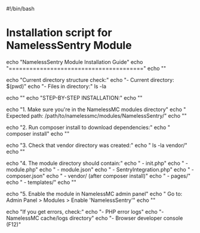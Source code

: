 #!/bin/bash
# Installation script for NamelessSentry Module

echo "NamelessSentry Module Installation Guide"
echo "======================================="
echo ""

echo "Current directory structure check:"
echo "- Current directory: $(pwd)"
echo "- Files in directory:"
ls -la

echo ""
echo "STEP-BY-STEP INSTALLATION:"
echo ""

echo "1. Make sure you're in the NamelessMC modules directory"
echo "   Expected path: /path/to/namelessmc/modules/NamelessSentry/"
echo ""

echo "2. Run composer install to download dependencies:"
echo "   composer install"
echo ""

echo "3. Check that vendor directory was created:"
echo "   ls -la vendor/"
echo ""

echo "4. The module directory should contain:"
echo "   - init.php"
echo "   - module.php" 
echo "   - module.json"
echo "   - SentryIntegration.php"
echo "   - composer.json"
echo "   - vendor/ (after composer install)"
echo "   - pages/"
echo "   - templates/"
echo ""

echo "5. Enable the module in NamelessMC admin panel"
echo "   Go to: Admin Panel > Modules > Enable 'NamelessSentry'"
echo ""

echo "If you get errors, check:"
echo "- PHP error logs"
echo "- NamelessMC cache/logs directory"
echo "- Browser developer console (F12)"
